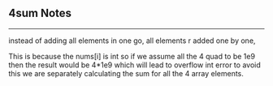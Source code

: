 <h2>4sum Notes</h2><hr>instead of adding all elements in one go, all elements r added one by one,

This is because the nums[i] is int so if we assume all the 4 quad to be 1e9 then the result would be 4*1e9 which will lead to overflow int error
to avoid this we are separately calculating the sum for all the 4 array elements.